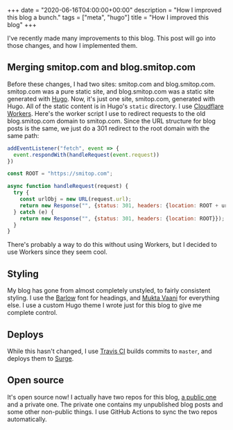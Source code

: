 +++
date = "2020-06-16T04:00:00+00:00"
description = "How I improved this blog a bunch."
tags = ["meta", "hugo"]
title = "How I improved this blog"
+++

I've recently made many improvements to this blog. This post will go into those changes, and how I implemented them.

## Merging smitop.com and blog.smitop.com
Before these changes, I had two sites: smitop.com and blog.smitop.com. smitop.com was a pure static site, and blog.smitop.com was a static site generated with [Hugo](https://gohugo.io/). Now, it's just one site, smitop.com, generated with Hugo. All of the static content is in Hugo's `static` directory. I use [Cloudflare Workers](https://workers.cloudflare.com/). Here's the worker script I use to redirect requests to the old blog.smitop.com domain to smitop.com. Since the URL structure for blog posts is the same, we just do a 301 redirect to the root domain with the same path:
```js
addEventListener("fetch", event => {
  event.respondWith(handleRequest(event.request))
})

const ROOT = "https://smitop.com";

async function handleRequest(request) {
  try {
    const urlObj = new URL(request.url);
    return new Response("", {status: 301, headers: {location: ROOT + urlObj.pathname}});
  } catch (e) {
    return new Response("", {status: 301, headers: {location: ROOT}});
  }
}
```

There's probably a way to do this without using Workers, but I decided to use Workers since they seem cool.

## Styling
My blog has gone from almost completely unstyled, to fairly consistent styling. I use the [Barlow](https://fonts.google.com/specimen/Barlow) font for headings, and [Mukta Vaani](https://fonts.google.com/specimen/Mukta+Vaani) for everything else. I use a custom Hugo theme I wrote just for this blog to give me complete control.

## Deploys
While this hasn't changed, I use [Travis CI](https://travis-ci.com/) builds commits to `master`, and deploys them to [Surge](https://surge.sh/).

## Open source
It's open source now! I actually have two repos for this blog, [a public one](https://github.com/Smittyvb/smitop.com) and a private one. The private one contains my unpublished blog posts and some other non-public things. I use GitHub Actions to sync the two repos automatically.
